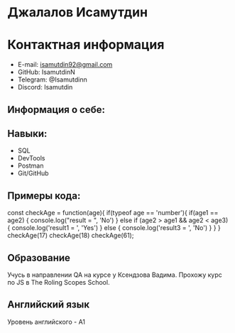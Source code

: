 # Джалалов Исамутдин

# Контактная информация
  - E-mail: isamutdin92@gmail.com
  - GitHub: IsamutdinN
  - Telegram: @Isamutdinn
  - Discord: Isamutdin
## Информация о себе:
## Навыки:
  - SQL
  - DevTools
  - Postman
  - Git/GitHub
## Примеры кода:

const checkAge = function(age){
    if(typeof age == 'number'){
        if(age1 == age2) {
            console.log("result = ", 'No')
        }
        else if (age2 > age1 && age2 < age3) {
            console.log('result1 = ', 'Yes')
        }
        else {
            console.log('result3 = ', 'No')
        }
        }
    }
checkAge(17)
checkAge(18)
checkAge(61);

## Образование
Учусь в направлении QA на курсе у Ксендзова Вадима.
Прохожу курс по JS в The Roling Scopes School.
## Английский язык
Уровень английского - А1
